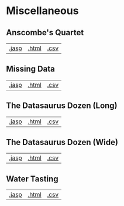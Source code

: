 #  Miscellaneous 



## Anscombe's Quartet 
|  |  |  |
|---|---|---|
|[.jasp](https://github.com/jasp-stats/jasp-data-library/raw/main/Anscombe's%20Quartet/Anscombe's%20Quartet.jasp) | [.html](https://htmlpreview.github.io/?https://github.com/jasp-stats/jasp-data-library/blob/main/Anscombe's%20Quartet/Anscombe's_Quartet.html) | [.csv](https://raw.githubusercontent.com/jasp-stats/jasp-data-library/main/Anscombe's%20Quartet/Anscombe's%20Quartet.csv)|

## Missing Data 
|  |  |  |
|---|---|---|
|[.jasp](https://github.com/jasp-stats/jasp-data-library/raw/main/Missing%20Data/Missing%20Data.jasp) | [.html](https://htmlpreview.github.io/?https://github.com/jasp-stats/jasp-data-library/blob/main/Missing%20Data/Missing_Data.html) | [.csv](https://raw.githubusercontent.com/jasp-stats/jasp-data-library/main/Missing%20Data/Missing%20Data.csv)|

## The Datasaurus Dozen (Long) 
|  |  |  |
|---|---|---|
|[.jasp](https://github.com/jasp-stats/jasp-data-library/raw/main/The%20Datasaurus%20Dozen%20(Long)/The%20Datasaurus%20Dozen%20(Long).jasp) | [.html](https://htmlpreview.github.io/?https://github.com/jasp-stats/jasp-data-library/blob/main/The%20Datasaurus%20Dozen%20(Long)/The_Datasaurus_Dozen_(Long).html) | [.csv](https://raw.githubusercontent.com/jasp-stats/jasp-data-library/main/The%20Datasaurus%20Dozen%20(Long)/The%20Datasaurus%20Dozen%20(Long).csv)|

## The Datasaurus Dozen (Wide) 
|  |  |  |
|---|---|---|
|[.jasp](https://github.com/jasp-stats/jasp-data-library/raw/main/The%20Datasaurus%20Dozen%20(Wide)/The%20Datasaurus%20Dozen%20(Wide).jasp) | [.html](https://htmlpreview.github.io/?https://github.com/jasp-stats/jasp-data-library/blob/main/The%20Datasaurus%20Dozen%20(Wide)/The_Datasaurus_Dozen_(Wide).html) | [.csv](https://raw.githubusercontent.com/jasp-stats/jasp-data-library/main/The%20Datasaurus%20Dozen%20(Wide)/The%20Datasaurus%20Dozen%20(Wide).csv)|

## Water Tasting 
|  |  |  |
|---|---|---|
|[.jasp](https://github.com/jasp-stats/jasp-data-library/raw/main/Water%20Tasting/Water%20Tasting.jasp) | [.html](https://htmlpreview.github.io/?https://github.com/jasp-stats/jasp-data-library/blob/main/Water%20Tasting/Water_Tasting.html) | [.csv](https://raw.githubusercontent.com/jasp-stats/jasp-data-library/main/Water%20Tasting/Water%20Tasting.csv)|
